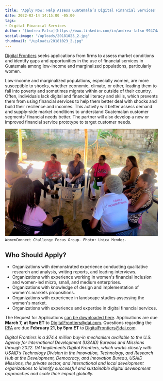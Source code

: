 ```yaml
---
title: 'Apply Now: Help Assess Guatemala’s Digital Financial Services'
date: 2022-02-14 14:15:00 -05:00
tags:
- Digital Financial Services
Author: "[Andrea Falso](https://www.linkedin.com/in/andrea-falso-99474a103/)"
social-image: "/uploads/20181023_2.jpg"
thumbnail: "/uploads/20181023_2.jpg"
---
```


[Digital Frontiers](https://www.dai.com/our-work/projects/worldwide-digital-frontiers-df) seeks applications from firms to assess market conditions and identify gaps and opportunities in the use of financial services in Guatemala among low-income and marginalized populations, particularly women.

Low-income and marginalized populations, especially women, are more susceptible to shocks, whether economic, climate, or other, leading them to fall into poverty and sometimes migrate within or outside of their country. Often, individuals lack digital and financial literacy and skills, which prevents them from using financial services to help them better deal with shocks and build their resilience and incomes. This activity will better assess demand and supply-side market conditions to understand Guatemalan customer segments’ financial needs better. The partner will also develop a new or improved financial service prototype to target customer needs.

<!--more-->

![20181023_2.jpg](/uploads/20181023_2.jpg)`WomenConnect Challenge Focus Group. Photo: Unica Mendez.`

## Who Should Apply?

* Organizations with demonstrated experience conducting qualitative research and analysis, writing reports, and leading interviews.
* Organizations with experience working in women's financial inclusion and women-led micro, small, and medium enterprises.
* Organizations with knowledge of design and implementation of women's markets propositions.
* Organizations with experience in landscape studies assessing the women's market.
* Organizations with experience and expertise in digital financial services.

The Request for Applications [can be downloaded here](https://dai-assets.s3.amazonaws.com/rfps/RFA%202022-06%20Guatemala%20DFS%20Assessment.pdf). Applications are due **March 7,** **at 5pm ET** to [DigitalFrontiers@dai.com](mailto:DigitalFrontiers@dai.com). Questions regarding the [RFA](https://dai-assets.s3.amazonaws.com/rfps/RFA%202022-06%20Guatemala%20DFS%20Assessment.pdf) are due **February 21, by 5pm** **ET** to [DigitalFrontiers@dai.com](mailto:DigitalFrontiers@dai.com).

*Digital Frontiers is a $74.4 million buy-in mechanism available to the U.S. Agency for International Development (USAID) Bureaus and Missions through 2022. DAI implements Digital Frontiers, which works closely with USAID’s Technology Division in the Innovation, Technology, and Research Hub at the Development, Democracy, and Innovation Bureau, USAID Missions, the private sector, and international and local development organizations to identify successful and sustainable digital development approaches and scale their impact globally.*
